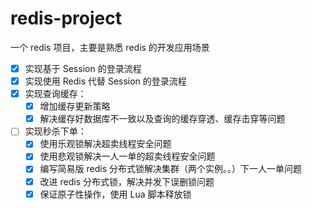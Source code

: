 # redis-project
一个 redis 项目，主要是熟悉 redis 的开发应用场景

- [x] 实现基于 Session 的登录流程  
- [x] 实现使用 Redis 代替 Session 的登录流程  
- [x] 实现查询缓存：  
    - [x] 增加缓存更新策略  
    - [x] 解决缓存好数据库不一致以及查询的缓存穿透、缓存击穿等问题  
- [ ] 实现秒杀下单：  
    - [x] 使用乐观锁解决超卖线程安全问题
    - [x] 使用悲观锁解决一人一单的超卖线程安全问题
    - [x] 编写简易版 redis 分布式锁解决集群（两个实例。。）下一人一单问题
    - [x] 改进 redis 分布式锁，解决并发下误删锁问题
    - [x] 保证原子性操作，使用 Lua 脚本释放锁
